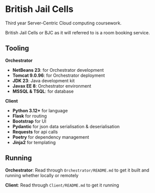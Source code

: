 # British Jail Cells

Third year Server-Centric Cloud computing coursework.

British Jail Cells or BJC as it will referred to is a room booking service.

## Tooling

**Orchestrator**
- **NetBeans 23**: for Orchestrator development
- **Tomcat 9.0.96**: for Orchestrator deployment
- **JDK 23**: Java development kit
- **Javax EE 8**: Orchestrator environment
- **MSSQL & TSQL**: for database

**Client**
- **Python 3.12+** for language
- **Flask** for routing
- **Bootstrap** for UI
- **Pydantic** for json data serialisation & deserialisation
- **Requests** for api calls
- **Poetry** for dependency management
- **Jinja2** for templating

## Running

**Orchestrator**: Read through `Orchestrator/README.md` to get it built and running whether locally or remotely

**Client**: Read through `Client/README.md` to get it running
